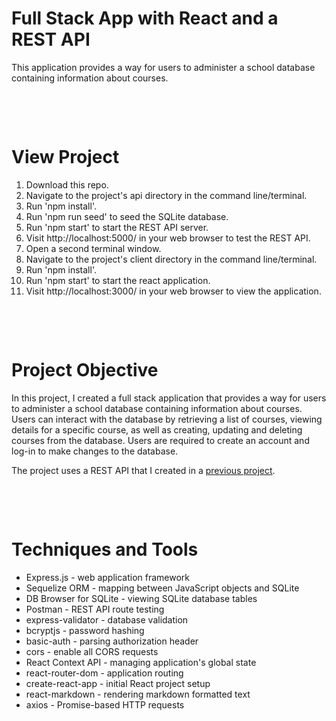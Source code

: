 # Full Stack App with React and a REST API
This application provides a way for users to administer a school database containing information about courses.

<p>&nbsp;</p>
<p>&nbsp;</p>

# View Project
1. Download this repo.
2. Navigate to the project's api directory in the   command line/terminal.
3. Run 'npm install'.
4. Run 'npm run seed' to seed the SQLite database.
5. Run 'npm start' to start the REST API server.
6. Visit http://localhost:5000/ in your web browser to test the REST API.
7. Open a second terminal window.
7. Navigate to the project's client directory in the command line/terminal.
8. Run 'npm install'.
10. Run 'npm start' to start the react application.
11. Visit http://localhost:3000/ in your web browser to view the application.
<p>&nbsp;</p>
<p>&nbsp;</p>

# Project Objective
In this project, I created a full stack application that provides a way for users to administer a school database containing information about courses. Users can interact with the database by retrieving a list of courses, viewing details for a specific course, as well as creating, updating and deleting courses from the database. Users are required to create an account and log-in to make changes to the database.

The project uses a REST API that I created in a [previous project](https://github.com/Pamelachristina/rest_api).
<p>&nbsp;</p>
<p>&nbsp;</p>

# Techniques and Tools
+ Express.js - web application framework
+ Sequelize ORM - mapping between JavaScript objects and SQLite
+ DB Browser for SQLite - viewing SQLite database tables
+ Postman - REST API route testing
+ express-validator - database validation
+ bcryptjs - password hashing
+ basic-auth - parsing authorization header
+ cors - enable all CORS requests
+ React Context API - managing application's global state
+ react-router-dom - application routing
+ create-react-app - initial React project setup
+ react-markdown - rendering markdown formatted text
+ axios - Promise-based HTTP requests
